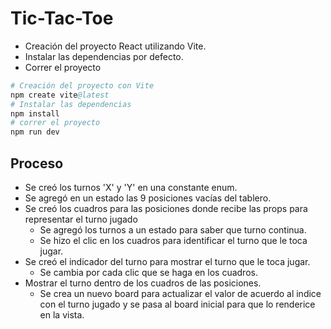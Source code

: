 # Tic-Tac-Toe

- Creación del proyecto React utilizando Vite.
- Instalar las dependencias por defecto.
- Correr el proyecto

```s
# Creación del proyecto con Vite
npm create vite@latest
# Instalar las dependencias
npm install
# correr el proyecto
npm run dev
```

## Proceso

- Se creó los turnos 'X' y 'Y' en una constante enum.
- Se agregó en un estado las 9 posiciones vacías del tablero.
- Se creó los cuadros para las posiciones donde recibe las props para representar el turno jugado
  - Se agregó los turnos a un estado para saber que turno continua.
  - Se hizo el clic en los cuadros para identificar el turno que le toca jugar.
- Se creó el indicador del turno para mostrar el turno que le toca jugar.
  - Se cambia por cada clic que se haga en los cuadros.
- Mostrar el turno dentro de los cuadros de las posiciones.
  - Se crea un nuevo board para actualizar el valor de acuerdo al indice con el turno jugado y se pasa al board inicial para que lo renderice en la vista.
